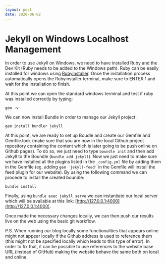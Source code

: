 ```yaml
---
layout: post
date: 2020-06-02
---
```


# Jekyll on Windows Localhost Management

In order to use Jekyll on Windows, we need to have installed Ruby and the Dev Kit (Ruby needs to be added to the Windows path). Ruby can be easily installed for windows using [Rubyinstaller](https://rubyinstaller.org/downloads/). Once the installation process automatically opens the Rubyinstaller terminal, make sure to ENTER 1 and wait for the installation to finish.

At this point we can open the standard windows terminal and test if ruby was installed correctly by typing:

```
gem -v
```
We can now install Bundle in order to manage our Jekyll project.

```
gem install bundler jekyll
```

At this point, we are ready to set up Boudle and create our Gemfile and Gemfile.lock (make sure that you are now in the local Github project repository containing the content which is later going to be push online on Github pages). To do so, we just need to type `boundle init` and then add Jekyll to the Boundle (`bundle add jekyll`). Now we just need to make sure we have installed all the plugins listed in the `_config.yml` file by adding them in the Gemfile (eg. adding `gem 'jekyll-feed'` in the Gemfile will install the feed plugin for our website). By using the following command we can procede to install the created boundle:

```
bundle install
```

Finally, using `bundle exec jekyll serve` we can instantiate our local server which will be available at this link: [http://127.0.0.1:4000](http://127.0.0.1:4000).

Once made the necessary changes locally, we can then push our results live on the web using the basic git workflow.

P.S. When running our blog locally some functionalities that appears online might not appear locally if the Github address is used to reference them (this might not be specified locally which leads to this type of error). In order to fix that, it can be possible to use references to the website base URL (instead of GitHub) making the website behave the same both on local and online.

